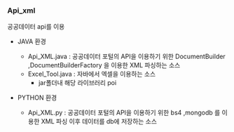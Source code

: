 ### Api_xml

공공데이터 api를 이용

- JAVA 환경
    - Api_XML.java    :   공공데이터 포털의 API을 이용하기 위한 DocumentBuilder ,DocumentBuilderFactory
            을 이용한 XML 파싱하는 소스
    - Excel_Tool.java : 자바에서 엑셀을 이용하는 소스
        - jar폴더내 해당 라이브러리 poi

- PYTHON 환경
    - Api_XML.py    :   공공데이터 포털의 API을 이용하기 위한 bs4 ,mongodb
            를 이용한 XML 파싱 이후 데이터를 db에 저장하는 소스


    
    
